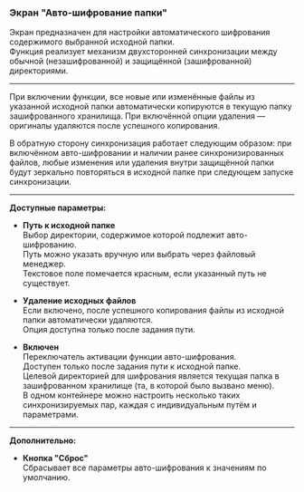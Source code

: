 ### Экран "Авто-шифрование папки"

Экран предназначен для настройки автоматического шифрования содержимого выбранной исходной папки.  
Функция реализует механизм двухсторонней синхронизации между обычной (незашифрованной) и защищённой (зашифрованной) директориями.

---

При включении функции, все новые или изменённые файлы из указанной исходной папки автоматически копируются в текущую папку зашифрованного хранилища. При включённой опции удаления — оригиналы удаляются после успешного копирования.

В обратную сторону синхронизация работает следующим образом: при включённом авто-шифровании и наличии ранее синхронизированных файлов, любые изменения или удаления внутри защищённой папки будут зеркально повторяться в исходной папке при следующем запуске синхронизации.

---

**Доступные параметры:**

- **Путь к исходной папке**  
  Выбор директории, содержимое которой подлежит авто-шифрованию.  
  Путь можно указать вручную или выбрать через файловый менеджер.  
  Текстовое поле помечается красным, если указанный путь не существует.

- **Удаление исходных файлов**  
  Если включено, после успешного копирования файлы из исходной папки автоматически удаляются.  
  Опция доступна только после задания пути.

- **Включен**  
  Переключатель активации функции авто-шифрования.  
  Доступен только после задания пути к исходной папке.  
  Целевой директорией для шифрования является текущая папка в зашифрованном хранилище (та, в которой было вызвано меню).  
  В одном контейнере можно настроить несколько таких синхронизируемых пар, каждая с индивидуальным путём и параметрами.

---

**Дополнительно:**

- **Кнопка "Сброс"**  
  Сбрасывает все параметры авто-шифрования к значениям по умолчанию.
